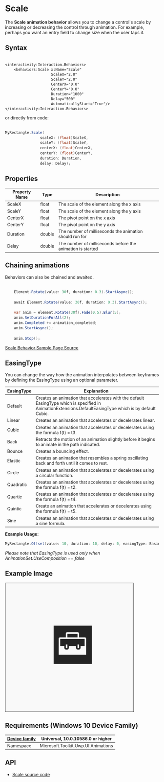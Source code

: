 # Scale

The **Scale animation behavior** allows you to change a control's scale by increasing or decreasing the control through animation. For example, perhaps you want an entry field to change size when the user taps it.

## Syntax

```xaml

<interactivity:Interaction.Behaviors>
    <behaviors:Scale x:Name="Scale" 
                     ScaleX="2.0"
                     ScaleY="2.0"
                     CenterX="0.0"
                     CenterY="0.0" 
                     Duration="1000" 
                     Delay="500" 
                     AutomaticallyStart="True"/>
</interactivity:Interaction.Behaviors>

```

or directly from code:

```csharp

MyRectangle.Scale(
                scaleX: (float)ScaleX,
                scaleY: (float)ScaleY,
                centerX: (float)CenterX,
                centerY: (float)CenterY,
                duration: Duration,
                delay: Delay);                

```

## Properties

| Property Name | Type | Description |
| --- | --- | --- |
| ScaleX | float | The scale of the element along the x axis |
| ScaleY | float | The scale of the element along the y axis |
| CenterX | float | The pivot point on the x axis |
| CenterY | float | The pivot point on the y axis |
| Duration | double | The number of milliseconds the animation should run for |
| Delay | double | The number of milliseconds before the animation is started |

## Chaining animations

Behaviors can also be chained and awaited.

```csharp

    Element.Rotate(value: 30f, duration: 0.3).StartAsync();

    await Element.Rotate(value: 30f, duration: 0.3).StartAsync();

    var anim = element.Rotate(30f).Fade(0.5).Blur(5);
    anim.SetDurationForAll(2);
    anim.Completed += animation_completed;
    anim.StartAsync();

    anim.Stop();

```

[Scale Behavior Sample Page Source](https://github.com/Microsoft/UWPCommunityToolkit/tree/master/Microsoft.Toolkit.Uwp.SampleApp/SamplePages/Scale)

## EasingType

You can change the way how the animation interpolates between keyframes by defining the EasingType using an optional parameter.

| EasingType | Explanation|
| --- | --- |
| Default | Creates an animation that accelerates with the default EasingType which is specified in AnimationExtensions.DefaultEasingType which is by default Cubic. |
| Linear | Creates an animation that accelerates or decelerates linear. |
| Cubic | Creates an animation that accelerates or decelerates using the formula f(t) = t3. |
| Back | Retracts the motion of an animation slightly before it begins to animate in the path indicated. |
| Bounce | Creates a bouncing effect. |
| Elastic | Creates an animation that resembles a spring oscillating back and forth until it comes to rest.|
| Circle | Creates an animation that accelerates or decelerates using a circular function. |
| Quadratic | Creates an animation that accelerates or decelerates using the formula f(t) = t2. |
| Quartic | Creates an animation that accelerates or decelerates using the formula f(t) = t4. |
| Quintic | Create an animation that accelerates or decelerates using the formula f(t) = t5. |
| Sine | Creates an animation that accelerates or decelerates using a sine formula. |

**Example Usage:**
```csharp
MyRectangle.Offset(value: 10, duration: 10, delay: 0, easingType: EasingType.Bounce);       
```

*Please note that EasingType is used only when AnimationSet.UseComposition == false*

## Example Image

![Scale Behavior animation](../resources/images/Animations-Scale.gif "Scale Behavior")

## Requirements (Windows 10 Device Family)

| [Device family](http://go.microsoft.com/fwlink/p/?LinkID=526370) | Universal, 10.0.10586.0 or higher |
| --- | --- |
| Namespace | Microsoft.Toolkit.Uwp.UI.Animations |

## API

* [Scale source code](https://github.com/Microsoft/UWPCommunityToolkit/blob/master/Microsoft.Toolkit.Uwp.UI.Animations/Behaviors/Scale.cs)
